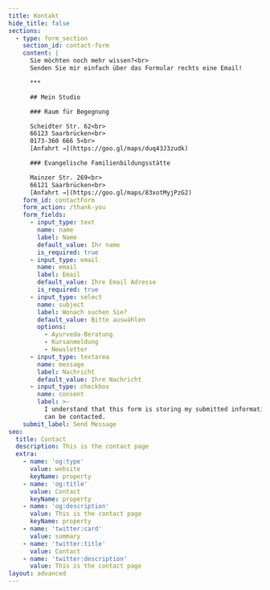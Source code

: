 ```yaml
---
title: Kontakt
hide_title: false
sections:
  - type: form_section
    section_id: contact-form
    content: |
      Sie möchten noch mehr wissen?<br>
      Senden Sie mir einfach über das Formular rechts eine Email!

      ***

      ## Mein Studio

      ### Raum für Begegnung

      Scheidter Str. 62<br>
      66123 Saarbrücken<br>
      0173-360 666 5<br>
      [Anfahrt →](https://goo.gl/maps/duq43J3zudk)

      ### Evangelische Familienbildungsstätte

      Mainzer Str. 269<br>
      66121 Saarbrücken<br>
      [Anfahrt →](https://goo.gl/maps/83xotMyjPzG2)
    form_id: contactForm
    form_action: /thank-you
    form_fields:
      - input_type: text
        name: name
        label: Name
        default_value: Ihr name
        is_required: true
      - input_type: email
        name: email
        label: Email
        default_value: Ihre Email Adresse
        is_required: true
      - input_type: select
        name: subject
        label: Wonach suchen Sie?
        default_value: Bitte auswählen
        options:
          - Ayurveda-Beratung
          - Kursanmeldung
          - Newsletter
      - input_type: textarea
        name: message
        label: Nachricht
        default_value: Ihre Nachricht
      - input_type: checkbox
        name: consent
        label: >-
          I understand that this form is storing my submitted information so I
          can be contacted.
    submit_label: Send Message
seo:
  title: Contact
  description: This is the contact page
  extra:
    - name: 'og:type'
      value: website
      keyName: property
    - name: 'og:title'
      value: Contact
      keyName: property
    - name: 'og:description'
      value: This is the contact page
      keyName: property
    - name: 'twitter:card'
      value: summary
    - name: 'twitter:title'
      value: Contact
    - name: 'twitter:description'
      value: This is the contact page
layout: advanced
---
```

